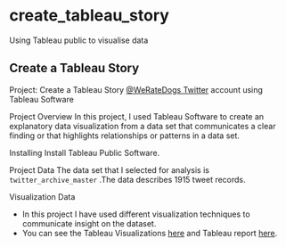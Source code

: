 # create_tableau_story
Using Tableau public to visualise data

## Create a Tableau Story
Project: Create a Tableau Story [@WeRateDogs Twitter](https://twitter.com/dog_rates/) account using Tableau Software

Project Overview
In this project, I used Tableau Software to create an explanatory data visualization from a data set that communicates a clear finding or that highlights relationships or patterns in a data set.

Installing
Install Tableau Public Software.

Project Data
The data set that I selected for analysis is `twitter_archive_master` .The data describes 1915 tweet records.

Visualization Data
- In this project I have used different visualization techniques to communicate insight on the dataset.
- You can see the Tableau Visualizations [here](https://public.tableau.com/profile/hindam#!/vizhome/WeRateDogs_story/Dog_Story) and Tableau report [here](https://hindamosh.github.io/create_tableau_story/).
